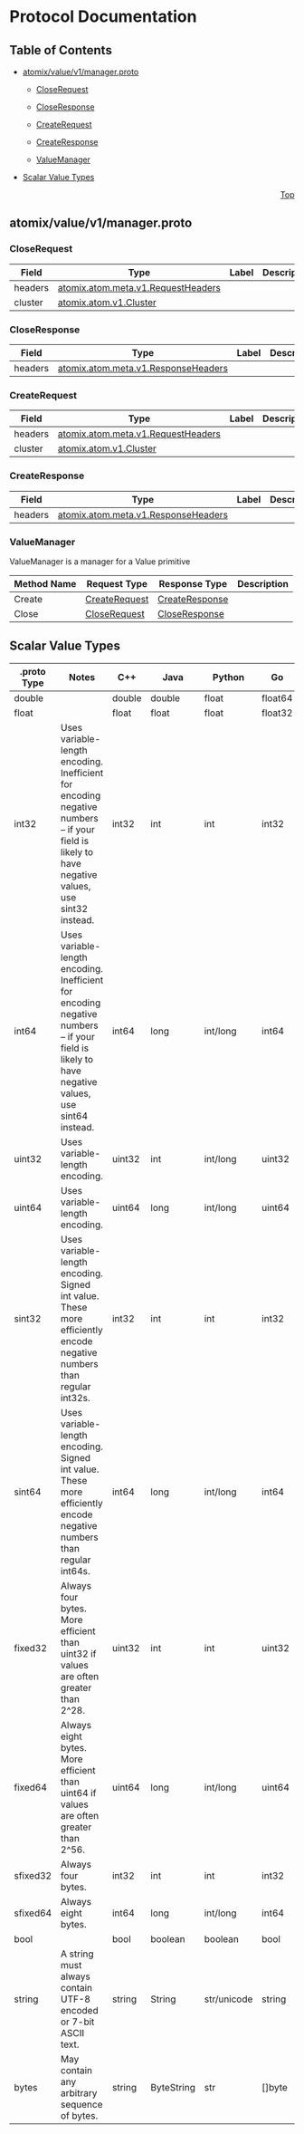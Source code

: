 # Protocol Documentation
<a name="top"></a>

## Table of Contents

- [atomix/value/v1/manager.proto](#atomix_value_v1_manager-proto)
    - [CloseRequest](#atomix-value-v1-CloseRequest)
    - [CloseResponse](#atomix-value-v1-CloseResponse)
    - [CreateRequest](#atomix-value-v1-CreateRequest)
    - [CreateResponse](#atomix-value-v1-CreateResponse)
  
    - [ValueManager](#atomix-value-v1-ValueManager)
  
- [Scalar Value Types](#scalar-value-types)



<a name="atomix_value_v1_manager-proto"></a>
<p align="right"><a href="#top">Top</a></p>

## atomix/value/v1/manager.proto



<a name="atomix-value-v1-CloseRequest"></a>

### CloseRequest



| Field | Type | Label | Description |
| ----- | ---- | ----- | ----------- |
| headers | [atomix.atom.meta.v1.RequestHeaders](#atomix-atom-meta-v1-RequestHeaders) |  |  |
| cluster | [atomix.atom.v1.Cluster](#atomix-atom-v1-Cluster) |  |  |






<a name="atomix-value-v1-CloseResponse"></a>

### CloseResponse



| Field | Type | Label | Description |
| ----- | ---- | ----- | ----------- |
| headers | [atomix.atom.meta.v1.ResponseHeaders](#atomix-atom-meta-v1-ResponseHeaders) |  |  |






<a name="atomix-value-v1-CreateRequest"></a>

### CreateRequest



| Field | Type | Label | Description |
| ----- | ---- | ----- | ----------- |
| headers | [atomix.atom.meta.v1.RequestHeaders](#atomix-atom-meta-v1-RequestHeaders) |  |  |
| cluster | [atomix.atom.v1.Cluster](#atomix-atom-v1-Cluster) |  |  |






<a name="atomix-value-v1-CreateResponse"></a>

### CreateResponse



| Field | Type | Label | Description |
| ----- | ---- | ----- | ----------- |
| headers | [atomix.atom.meta.v1.ResponseHeaders](#atomix-atom-meta-v1-ResponseHeaders) |  |  |





 

 

 


<a name="atomix-value-v1-ValueManager"></a>

### ValueManager
ValueManager is a manager for a Value primitive

| Method Name | Request Type | Response Type | Description |
| ----------- | ------------ | ------------- | ------------|
| Create | [CreateRequest](#atomix-value-v1-CreateRequest) | [CreateResponse](#atomix-value-v1-CreateResponse) |  |
| Close | [CloseRequest](#atomix-value-v1-CloseRequest) | [CloseResponse](#atomix-value-v1-CloseResponse) |  |

 



## Scalar Value Types

| .proto Type | Notes | C++ | Java | Python | Go | C# | PHP | Ruby |
| ----------- | ----- | --- | ---- | ------ | -- | -- | --- | ---- |
| <a name="double" /> double |  | double | double | float | float64 | double | float | Float |
| <a name="float" /> float |  | float | float | float | float32 | float | float | Float |
| <a name="int32" /> int32 | Uses variable-length encoding. Inefficient for encoding negative numbers – if your field is likely to have negative values, use sint32 instead. | int32 | int | int | int32 | int | integer | Bignum or Fixnum (as required) |
| <a name="int64" /> int64 | Uses variable-length encoding. Inefficient for encoding negative numbers – if your field is likely to have negative values, use sint64 instead. | int64 | long | int/long | int64 | long | integer/string | Bignum |
| <a name="uint32" /> uint32 | Uses variable-length encoding. | uint32 | int | int/long | uint32 | uint | integer | Bignum or Fixnum (as required) |
| <a name="uint64" /> uint64 | Uses variable-length encoding. | uint64 | long | int/long | uint64 | ulong | integer/string | Bignum or Fixnum (as required) |
| <a name="sint32" /> sint32 | Uses variable-length encoding. Signed int value. These more efficiently encode negative numbers than regular int32s. | int32 | int | int | int32 | int | integer | Bignum or Fixnum (as required) |
| <a name="sint64" /> sint64 | Uses variable-length encoding. Signed int value. These more efficiently encode negative numbers than regular int64s. | int64 | long | int/long | int64 | long | integer/string | Bignum |
| <a name="fixed32" /> fixed32 | Always four bytes. More efficient than uint32 if values are often greater than 2^28. | uint32 | int | int | uint32 | uint | integer | Bignum or Fixnum (as required) |
| <a name="fixed64" /> fixed64 | Always eight bytes. More efficient than uint64 if values are often greater than 2^56. | uint64 | long | int/long | uint64 | ulong | integer/string | Bignum |
| <a name="sfixed32" /> sfixed32 | Always four bytes. | int32 | int | int | int32 | int | integer | Bignum or Fixnum (as required) |
| <a name="sfixed64" /> sfixed64 | Always eight bytes. | int64 | long | int/long | int64 | long | integer/string | Bignum |
| <a name="bool" /> bool |  | bool | boolean | boolean | bool | bool | boolean | TrueClass/FalseClass |
| <a name="string" /> string | A string must always contain UTF-8 encoded or 7-bit ASCII text. | string | String | str/unicode | string | string | string | String (UTF-8) |
| <a name="bytes" /> bytes | May contain any arbitrary sequence of bytes. | string | ByteString | str | []byte | ByteString | string | String (ASCII-8BIT) |

